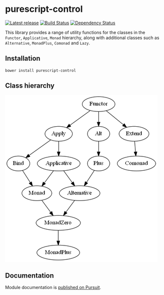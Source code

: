 # purescript-control

[![Latest release](http://img.shields.io/bower/v/purescript-control.svg)](https://github.com/purescript/purescript-control/releases)
[![Build Status](https://travis-ci.org/purescript/purescript-control.svg?branch=master)](https://travis-ci.org/purescript/purescript-control)
[![Dependency Status](https://www.versioneye.com/user/projects/55848c2936386100150003de/badge.svg?style=flat)](https://www.versioneye.com/user/projects/55848c2936386100150003de)

This library provides a range of utility functions for the classes in the `Functor`, `Applicative`, `Monad` hierarchy, along with additional classes such as `Alternative`, `MonadPlus`, `Comonad` and `Lazy`.

## Installation

```
bower install purescript-control
```

## Class hierarchy

![Class diagram](class-diagram.png)

## Documentation

Module documentation is [published on Pursuit](http://pursuit.purescript.org/packages/purescript-control).
